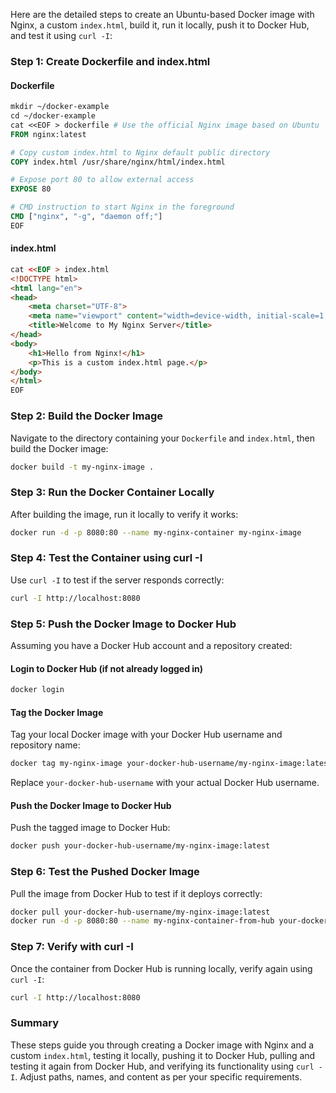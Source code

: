 Here are the detailed steps to create an Ubuntu-based Docker image with Nginx, a custom `index.html`, build it, run it locally, push it to Docker Hub, and test it using `curl -I`:

### Step 1: Create Dockerfile and index.html

#### Dockerfile

```dockerfile
mkdir ~/docker-example
cd ~/docker-example
cat <<EOF > dockerfile # Use the official Nginx image based on Ubuntu
FROM nginx:latest

# Copy custom index.html to Nginx default public directory
COPY index.html /usr/share/nginx/html/index.html

# Expose port 80 to allow external access
EXPOSE 80

# CMD instruction to start Nginx in the foreground
CMD ["nginx", "-g", "daemon off;"]
EOF
```

#### index.html

```html
cat <<EOF > index.html
<!DOCTYPE html>
<html lang="en">
<head>
    <meta charset="UTF-8">
    <meta name="viewport" content="width=device-width, initial-scale=1.0">
    <title>Welcome to My Nginx Server</title>
</head>
<body>
    <h1>Hello from Nginx!</h1>
    <p>This is a custom index.html page.</p>
</body>
</html>
EOF
```

### Step 2: Build the Docker Image

Navigate to the directory containing your `Dockerfile` and `index.html`, then build the Docker image:

```bash
docker build -t my-nginx-image .
```

### Step 3: Run the Docker Container Locally

After building the image, run it locally to verify it works:

```bash
docker run -d -p 8080:80 --name my-nginx-container my-nginx-image
```

### Step 4: Test the Container using curl -I

Use `curl -I` to test if the server responds correctly:

```bash
curl -I http://localhost:8080
```

### Step 5: Push the Docker Image to Docker Hub

Assuming you have a Docker Hub account and a repository created:

#### Login to Docker Hub (if not already logged in)

```bash
docker login
```

#### Tag the Docker Image

Tag your local Docker image with your Docker Hub username and repository name:

```bash
docker tag my-nginx-image your-docker-hub-username/my-nginx-image:latest
```

Replace `your-docker-hub-username` with your actual Docker Hub username.

#### Push the Docker Image to Docker Hub

Push the tagged image to Docker Hub:

```bash
docker push your-docker-hub-username/my-nginx-image:latest
```

### Step 6: Test the Pushed Docker Image

Pull the image from Docker Hub to test if it deploys correctly:

```bash
docker pull your-docker-hub-username/my-nginx-image:latest
docker run -d -p 8080:80 --name my-nginx-container-from-hub your-docker-hub-username/my-nginx-image:latest
```

### Step 7: Verify with curl -I

Once the container from Docker Hub is running locally, verify again using `curl -I`:

```bash
curl -I http://localhost:8080
```

### Summary

These steps guide you through creating a Docker image with Nginx and a custom `index.html`, testing it locally, pushing it to Docker Hub, pulling and testing it again from Docker Hub, and verifying its functionality using `curl -I`. Adjust paths, names, and content as per your specific requirements.
